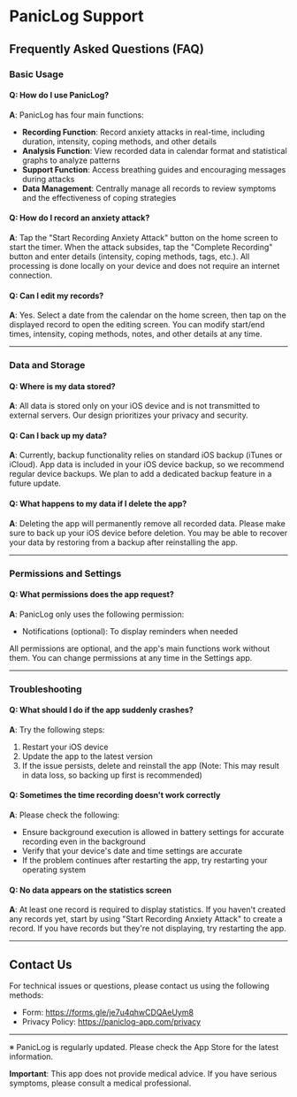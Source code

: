 # PanicLog Support

## Frequently Asked Questions (FAQ)

### Basic Usage

#### Q: How do I use PanicLog?
**A**: PanicLog has four main functions:
- **Recording Function**: Record anxiety attacks in real-time, including duration, intensity, coping methods, and other details
- **Analysis Function**: View recorded data in calendar format and statistical graphs to analyze patterns
- **Support Function**: Access breathing guides and encouraging messages during attacks
- **Data Management**: Centrally manage all records to review symptoms and the effectiveness of coping strategies

#### Q: How do I record an anxiety attack?
**A**: Tap the "Start Recording Anxiety Attack" button on the home screen to start the timer. When the attack subsides, tap the "Complete Recording" button and enter details (intensity, coping methods, tags, etc.). All processing is done locally on your device and does not require an internet connection.

#### Q: Can I edit my records?
**A**: Yes. Select a date from the calendar on the home screen, then tap on the displayed record to open the editing screen. You can modify start/end times, intensity, coping methods, notes, and other details at any time.

---

### Data and Storage

#### Q: Where is my data stored?
**A**: All data is stored only on your iOS device and is not transmitted to external servers. Our design prioritizes your privacy and security.

#### Q: Can I back up my data?
**A**: Currently, backup functionality relies on standard iOS backup (iTunes or iCloud). App data is included in your iOS device backup, so we recommend regular device backups. We plan to add a dedicated backup feature in a future update.

#### Q: What happens to my data if I delete the app?
**A**: Deleting the app will permanently remove all recorded data. Please make sure to back up your iOS device before deletion. You may be able to recover your data by restoring from a backup after reinstalling the app.

---

### Permissions and Settings

#### Q: What permissions does the app request?
**A**: PanicLog only uses the following permission:
- Notifications (optional): To display reminders when needed

All permissions are optional, and the app's main functions work without them. You can change permissions at any time in the Settings app.

---

### Troubleshooting

#### Q: What should I do if the app suddenly crashes?
**A**: Try the following steps:
1. Restart your iOS device
2. Update the app to the latest version
3. If the issue persists, delete and reinstall the app (Note: This may result in data loss, so backing up first is recommended)

#### Q: Sometimes the time recording doesn't work correctly
**A**: Please check the following:
- Ensure background execution is allowed in battery settings for accurate recording even in the background
- Verify that your device's date and time settings are accurate
- If the problem continues after restarting the app, try restarting your operating system

#### Q: No data appears on the statistics screen
**A**: At least one record is required to display statistics. If you haven't created any records yet, start by using "Start Recording Anxiety Attack" to create a record. If you have records but they're not displaying, try restarting the app.

---

## Contact Us

For technical issues or questions, please contact us using the following methods:
- Form: https://forms.gle/je7u4qhwCDQAeUym8
- Privacy Policy: https://paniclog-app.com/privacy

---

※ PanicLog is regularly updated. Please check the App Store for the latest information.

**Important**: This app does not provide medical advice. If you have serious symptoms, please consult a medical professional.